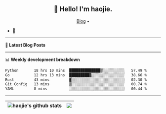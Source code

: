 <h2 align="center">👋 Hello! I'm haojie.</h2>
<p align="center">
  <a href="https://aoyouer.com">Blog</a> •
</p>


- 🔭 


-------

**📝 Latest Blog Posts**


-------

📊 **Weekly development breakdown**
<!--START_SECTION:waka-->

```txt
Python       18 hrs 10 mins  ██████████████▒░░░░░░░░░░   57.49 %
Go           12 hrs 13 mins  █████████▓░░░░░░░░░░░░░░░   38.66 %
Rust         43 mins         ▓░░░░░░░░░░░░░░░░░░░░░░░░   02.30 %
Git Config   13 mins         ▒░░░░░░░░░░░░░░░░░░░░░░░░   00.74 %
YAML         8 mins          ░░░░░░░░░░░░░░░░░░░░░░░░░   00.44 %
```

<!--END_SECTION:waka-->

-------



| <img align="center" src="https://github-readme-stats.vercel.app/api?username=haojie06&show_icons=true&theme=graywhite&show_icons=true&count_private=true&include_all_commits=true&hide_border=true" alt="haojie's github stats" /> | <img align="center" src="https://github-readme-stats.vercel.app/api/top-langs/?username=haojie06&layout=compact&theme=graywhite&hide_border=true&hide=css,html" /> |
| ------------- | ------------- |


